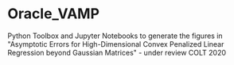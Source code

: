 # Oracle_VAMP
Python Toolbox and Jupyter Notebooks to generate the figures in "Asymptotic Errors for High-Dimensional Convex Penalized
Linear Regression beyond Gaussian Matrices" - under review COLT 2020
